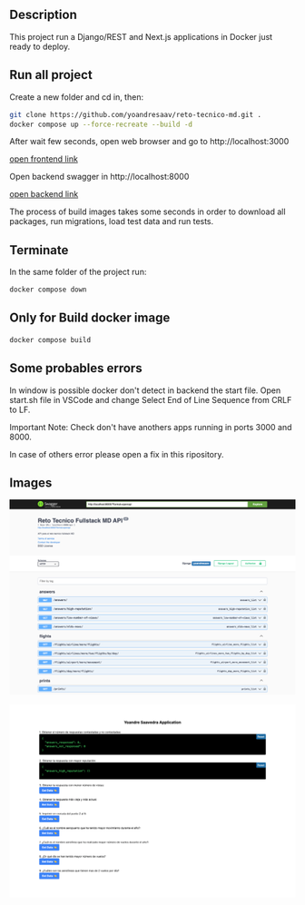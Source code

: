 ## Description

This project run a Django/REST and Next.js applications in Docker just ready to deploy.

## Run all project

Create a new folder and cd in, then:

```bash
git clone https://github.com/yoandresaav/reto-tecnico-md.git .
docker compose up --force-recreate --build -d
```

After wait few seconds, open web browser and go to http://localhost:3000 

[open frontend link](http://localhost:3000)

Open backend swagger in http://localhost:8000

[open backend link](http://localhost:8000)

The process of build images takes some seconds in order to download all packages, run migrations, load test data and run tests.

## Terminate
In the same folder of the project run:

```bash
docker compose down
```

## Only for Build docker image

```bash
docker compose build
```

## Some probables errors

In window is possible docker don't detect in backend the start file. Open start.sh file in VSCode and change Select End of Line Sequence from CRLF to LF.

Important Note: Check don't have anothers apps running in ports 3000 and 8000.

In case of others error please open a fix in this ripository.


## Images

![Backend API](./images/screencapture-1.png)


![Frontend](./images/screencapture-2.png)
